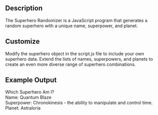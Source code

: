 Description  
---
The Superhero Randomizer is a JavaScript program that generates a random superhero with a unique name, superpower, and planet.

Customize  
---
Modify the superhero object in the script.js file to include your own superhero data.
Extend the lists of names, superpowers, and planets to create an even more diverse range of superhero combinations.

Example Output  
---
Which Superhero Am I?  
Name: Quantum Blaze  
Superpower: Chronokinesis - the ability to manipulate and control time.  
Planet: Astraloria

